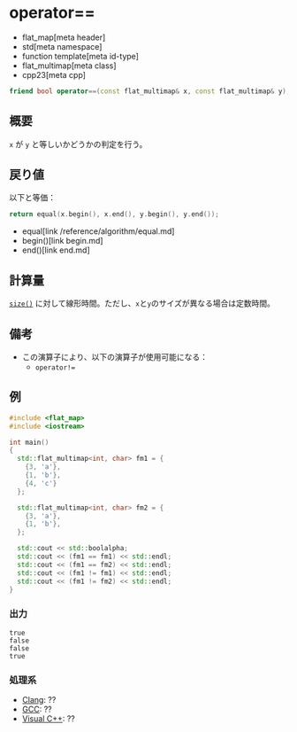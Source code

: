 # operator==
* flat_map[meta header]
* std[meta namespace]
* function template[meta id-type]
* flat_multimap[meta class]
* cpp23[meta cpp]

```cpp
friend bool operator==(const flat_multimap& x, const flat_multimap& y);
```

## 概要
`x` が `y` と等しいかどうかの判定を行う。


## 戻り値
以下と等価：

```cpp
return equal(x.begin(), x.end(), y.begin(), y.end());
```
* equal[link /reference/algorithm/equal.md]
* begin()[link begin.md]
* end()[link end.md]


## 計算量
[`size()`](size.md) に対して線形時間。ただし、`x`と`y`のサイズが異なる場合は定数時間。


## 備考
- この演算子により、以下の演算子が使用可能になる：
    - `operator!=`


## 例
```cpp example
#include <flat_map>
#include <iostream>

int main()
{
  std::flat_multimap<int, char> fm1 = {
    {3, 'a'},
    {1, 'b'},
    {4, 'c'}
  };

  std::flat_multimap<int, char> fm2 = {
    {3, 'a'},
    {1, 'b'},
  };

  std::cout << std::boolalpha;
  std::cout << (fm1 == fm1) << std::endl;
  std::cout << (fm1 == fm2) << std::endl;
  std::cout << (fm1 != fm1) << std::endl;
  std::cout << (fm1 != fm2) << std::endl;
}
```

### 出力
```
true
false
false
true
```

### 処理系
- [Clang](/implementation.md#clang): ??
- [GCC](/implementation.md#gcc): ??
- [Visual C++](/implementation.md#visual_cpp): ??
